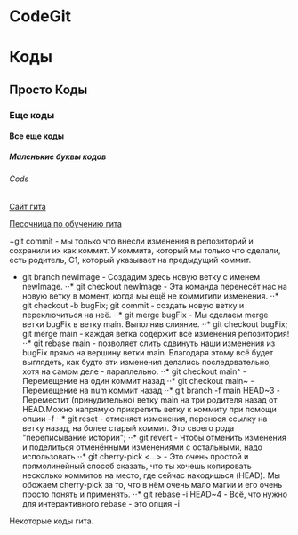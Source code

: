 # CodeGit
# Коды
## Просто Коды
### Еще коды
#### Все еще коды
##### Маленькие буквы кодов
###### Cods
[Сайт гита](https://github.com)

[Песочница по обучению гита](https://learngitbranching.js.org/?locale=ru_RU "learngitbranching")

+git commit - мы только что внесли изменения в репозиторий и сохранили их как коммит. У коммита, который мы только что сделали, есть родитель, С1, который указывает на предыдущий коммит.
+ git branch newImage - Создадим здесь новую ветку с именем newImage.
⋅⋅* git checkout newImage - Эта команда перенесёт нас на новую ветку в момент, когда мы ещё не коммитили изменения.
⋅⋅* git checkout -b bugFix; git commit - создать новую ветку и переключиться на неё.
⋅⋅* git merge bugFix - Мы сделаем merge ветки bugFix в ветку main. Выполнив слияние.
⋅⋅* git checkout bugFix; git merge main - каждая ветка содержит все изменения репозитория!
⋅⋅* git rebase main - позволяет слить сдвинуть наши изменения из bugFix прямо на вершину ветки main. Благодаря этому всё будет выглядеть, как будто эти изменения делались последовательно, хотя на самом деле - параллельно.
⋅⋅* git checkout main^ - Перемещение на один коммит назад
⋅⋅* git checkout main~<num> - Перемещение на num коммит назад
⋅⋅* git branch -f main HEAD~3 - Переместит (принудительно) ветку main на три родителя назад от HEAD.Можно напрямую прикрепить ветку к коммиту при помощи опции -f
⋅⋅* git reset - отменяет изменения, перенося ссылку на ветку назад, на более старый коммит. Это своего рода "переписывание истории"; 
⋅⋅* git revert - Чтобы отменить изменения и поделиться отменёнными изменениями с остальными, надо использовать 
⋅⋅* git cherry-pick <Commit1> <Commit2> <...> - Это очень простой и прямолинейный способ сказать, что ты хочешь копировать несколько коммитов на место, где сейчас находишься (HEAD). Мы обожаем cherry-pick за то, что в нём очень мало магии и его очень просто понять и применять.
⋅⋅* git rebase -i HEAD~4 - Всё, что нужно для интерактивного rebase - это опция -i


Некоторые коды гита.

